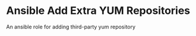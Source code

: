 Ansible Add Extra YUM Repositories
==================================

An ansible role for adding third-party yum repository
